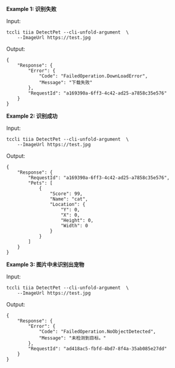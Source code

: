 **Example 1: 识别失败**



Input: 

```
tccli tiia DetectPet --cli-unfold-argument  \
    --ImageUrl https://test.jpg
```

Output: 
```
{
    "Response": {
        "Error": {
            "Code": "FailedOperation.DownLoadError",
            "Message": "下载失败"
        },
        "RequestId": "a169390a-6ff3-4c42-ad25-a7858c35e576"
    }
}
```

**Example 2: 识别成功**



Input: 

```
tccli tiia DetectPet --cli-unfold-argument  \
    --ImageUrl https://test.jpg
```

Output: 
```
{
    "Response": {
        "RequestId": "a169390a-6ff3-4c42-ad25-a7858c35e576",
        "Pets": [
            {
                "Score": 99,
                "Name": "cat",
                "Location": {
                    "Y": 0,
                    "X": 0,
                    "Height": 0,
                    "Width": 0
                }
            }
        ]
    }
}
```

**Example 3: 图片中未识别出宠物**



Input: 

```
tccli tiia DetectPet --cli-unfold-argument  \
    --ImageUrl https://test.jpg
```

Output: 
```
{
    "Response": {
        "Error": {
            "Code": "FailedOperation.NoObjectDetected",
            "Message": "未检测到目标。"
        },
        "RequestId": "ad418ac5-fbfd-4bd7-8f4a-35ab085e27dd"
    }
}
```

